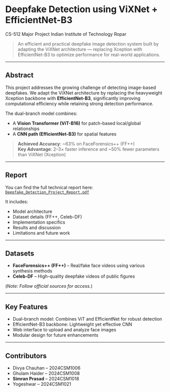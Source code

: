 # Deepfake Detection using ViXNet + EfficientNet-B3

CS-512 Major Project
Indian Institute of Technology Ropar

> An efficient and practical deepfake image detection system built by adapting the ViXNet architecture — replacing Xception with EfficientNet-B3 to optimize performance for real-world applications.

---

## Abstract

This project addresses the growing challenge of detecting image-based deepfakes. We adapt the ViXNet architecture by replacing the heavyweight Xception backbone with **EfficientNet-B3**, significantly improving computational efficiency while retaining strong detection performance.

The dual-branch model combines:
- A **Vision Transformer (ViT-B16)** for patch-based local/global relationships
- A **CNN path (EfficientNet-B3)** for spatial features

> **Achieved Accuracy**: ~63% on FaceForensics++ (FF++)  
> **Key Advantage**: 2–3× faster inference and ~50% fewer parameters than ViXNet (Xception)

---

## Report

You can find the full technical report here:  
[`Deepfake_Detection_Project_Report.pdf`](./report/Deepfake_Detection_Project_Report.pdf)

It includes:
- Model architecture
- Dataset details (FF++, Celeb-DF)
- Implementation specifics
- Results and discussion
- Limitations and future work

---

## Datasets

- **FaceForensics++ (FF++)** – Real/fake face videos using various synthesis methods  
- **Celeb-DF** – High-quality deepfake videos of public figures

(*Note: Follow official sources for access.*)

---

## Key Features

- Dual-branch model: Combines ViT and EfficientNet for robust detection
- EfficientNet-B3 backbone: Lightweight yet effective CNN
- Web interface to upload and analyze face images 
- Modular design for future enhancements
  
---

## Contributors

- Divya Chauhan – 2024CSM1006  
- Ghulam Haider – 2024CSM1008  
- **Simran Prasad** – 2024CSM1018  
- Yogeshwar – 2024CSM1021  

